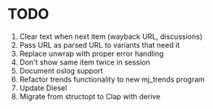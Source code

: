 # TODO

1. Clear text when next item (wayback URL, discussions)
1. Pass URL as parsed URL to variants that need it
1. Replace unwrap with proper error handling
1. Don't show same item twice in session
1. Document oslog support
1. Refactor trends functionality to new mj_trends program
1. Update Diesel
1. Migrate from structopt to Clap with derive
